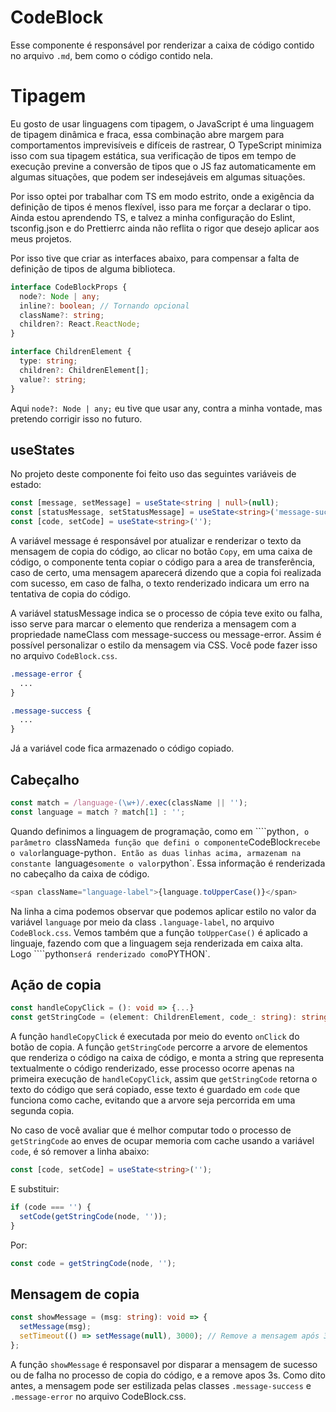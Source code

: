 # CodeBlock

Esse componente é responsável por renderizar a caixa de código contido no arquivo `.md`, bem como o código contido nela.

# Tipagem

Eu gosto de usar linguagens com tipagem, o JavaScript é uma linguagem de tipagem dinâmica e fraca, essa combinação abre margem para comportamentos imprevisíveis e difíceis de rastrear, O TypeScript minimiza isso com sua tipagem estática, sua verificação de tipos em tempo de execução previne a conversão de tipos que o JS faz automaticamente em algumas situações, que podem ser indesejáveis em algumas situações.

Por isso optei por trabalhar com TS em modo estrito, onde a exigência da definição de tipos é menos flexível, isso para me forçar a declarar o tipo. Ainda estou aprendendo TS, e talvez a minha configuração do Eslint, tsconfig.json e do Prettierrc ainda não reflita o rigor que desejo aplicar aos meus projetos.

Por isso tive que criar as interfaces abaixo, para compensar a falta de definição de tipos de alguma biblioteca.

```typescript
interface CodeBlockProps {
  node?: Node | any;
  inline?: boolean; // Tornando opcional
  className?: string;
  children?: React.ReactNode;
}

interface ChildrenElement {
  type: string;
  children?: ChildrenElement[];
  value?: string;
}
```

Aqui `node?: Node | any;` eu tive que usar any, contra a minha vontade, mas pretendo corrigir isso no futuro.

## useStates

No projeto deste componente foi feito uso das seguintes variáveis de estado:

```typescript
const [message, setMessage] = useState<string | null>(null);
const [statusMessage, setStatusMessage] = useState<string>('message-success');
const [code, setCode] = useState<string>('');
```

A variável message é responsável por atualizar e renderizar o texto da mensagem de copia do código, ao clicar no botão `Copy`, em uma caixa de código, o componente tenta copiar o código para a area de transferência, caso de certo, uma mensagem aparecerá dizendo que a copia foi realizada com sucesso, em caso de falha, o texto renderizado indicara um erro na tentativa de copia do código.

A variável statusMessage indica se o processo de cópia teve exito ou falha, isso serve para marcar o elemento que renderiza a mensagem com a propriedade nameClass com message-success ou message-error. Assim é possível personalizar o estilo da mensagem via CSS. Você pode fazer isso no arquivo `CodeBlock.css`.

```css
.message-error {
  ...
}

.message-success {
  ...
}
```

Já a variável code fica armazenado o código copiado.

## Cabeçalho

```typescript
const match = /language-(\w+)/.exec(className || '');
const language = match ? match[1] : '';
```

Quando definimos a linguagem de programação, como em ````python`, o parâmetro `className` da função que defini o componente `CodeBlock` recebe o valor `language-python`. Então as duas linhas acima, armazenam na constante `language` somente o valor `python`. Essa informação é renderizada no cabeçalho da caixa de código.

```typescript
<span className="language-label">{language.toUpperCase()}</span>
```

Na linha a cima podemos observar que podemos aplicar estilo no valor da variável `language` por meio da class `.language-label`, no arquivo `CodeBlock.css`. Vemos também que a função `toUpperCase()` é aplicado a linguaje, fazendo com que a linguagem seja renderizada em caixa alta. Logo ````python` será renderizado como `PYTHON`.

## Ação de copia

```typescript
const handleCopyClick = (): void => {...}
const getStringCode = (element: ChildrenElement, code_: string): string => {...}
```

A função `handleCopyClick` é executada por meio do evento `onClick` do botão de copia. A função `getStringCode` percorre a arvore de elementos que renderiza o código na caixa de código, e monta a string que representa textualmente o código renderizado, esse processo ocorre apenas na primeira execução de `handleCopyClick`, assim que `getStringCode` retorna o texto do código que será copiado, esse texto é guardado em `code` que funciona como cache, evitando que a arvore seja percorrida em uma segunda copia.

No caso de você avaliar que é melhor computar todo o processo de `getStringCode` ao enves de ocupar memoria com cache usando a variável `code`, é só remover a linha abaixo:

```typescript
const [code, setCode] = useState<string>('');
```

E substituir:

```typescript
if (code === '') {
  setCode(getStringCode(node, ''));
}
```

Por:

```typescript
const code = getStringCode(node, '');
```

## Mensagem de copia

```typescript
const showMessage = (msg: string): void => {
  setMessage(msg);
  setTimeout(() => setMessage(null), 3000); // Remove a mensagem após 3 segundos
};
```

A função `showMessage` é responsavel por disparar a mensagem de sucesso ou de falha no processo de copia do código, e a remove apos 3s. Como dito antes, a mensagem pode ser estilizada pelas classes `.message-success` e `.message-error` no arquivo CodeBlock.css.
